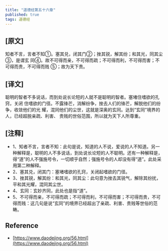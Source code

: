 ```yaml
---
title: "道德经第五十六章"
published: true
tags: 道德经
---
```


## [原文]

知者不言，言者不知①。塞其兑，闭其门②；挫其锐，解其纷；和其光，同其尘③，是谓玄
同④。故不可得而亲，不可得而疏；不可得而利，不可得而害；不可得而贵，不可得而贱
⑤；故为天下贵。

## [译文]

聪明的智者不多说话，而到处说长论短的人就不是聪明的智者。塞堵住嗜欲的孔窍，关闭
住嗜欲的门径。不露锋芒，消解纷争，挫去人们的锋芒，解脱他们的纷争，收敛他们的光
耀，混同他们的尘世，这就是深奥的玄同。达到“玄同”境界的人，已经超脱亲疏、利害、
贵贱的世俗范围，所以就为天下人所尊重。

## [注释]

- 1、知者不言，言者不知：此句是说，知道的人不说，爱说的人不知道。另一种解释是，聪明的人不多说话，到处说长论短的人不聪明。还有一种解释是，得“道”的人不强施号令，一切顺乎自然；强施号令的人却没有得“道”。此处采用第二种解释。
- 2、塞其兑，闭其门：塞堵嗜欲的孔窍，关闭起嗜欲的门径。
- 3、挫其锐，解其纷：和其光，同其尘：此句意为挫去其锐气，解除其纷扰，平和其光耀，混同其尘世。
- 4、玄同：玄妙齐同，此处也是指“道”。
- 5、不可得而亲，不可得而疏；不可得而利，不可得而害；不可得而贵，不可得而贱：这几句是说“玄同”的境界已经超出了亲疏、利害、贵贱等世俗的范畴。

## Reference

- [https://www.daodejing.org/56.html](https://www.daodejing.org/56.html)